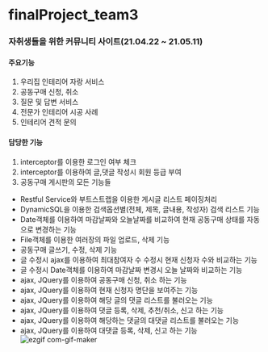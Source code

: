 # finalProject_team3

### 자취생들을 위한 커뮤니티 사이트(21.04.22 ~ 21.05.11)

#### 주요기능
1. 우리집 인테리어 자랑 서비스
2. 공동구매 신청, 취소
3. 질문 및 답변 서비스
4. 전문가 인테리어 시공 사례
5. 인테리어 견적 문의

#### 담당한 기능
1. interceptor를 이용한 로그인 여부 체크
2. interceptor를 이용하여 글,댓글 작성시 회원 등급 부여
3. 공동구매 게시판의 모든 기능들
- Restful Service와 부트스트랩을 이용한 게시글 리스트 페이징처리
- DynamicSQL을 이용한 검색옵션별(전체, 제목, 글내용, 작성자) 검색 리스트 기능
- Date객체를 이용하여 마감날짜와 오늘날짜를 비교하여 현재 공동구매 상태를 자동으로 변경하는 기능
- File객체를 이용한 여러장의 파일 업로드, 삭제 기능
- 공동구매 글쓰기, 수정, 삭제 기능
- 글 수정시 ajax를 이용하여 최대참여자 수 수정시 현재 신청자 수와 비교하는 기능
- 글 수정시 Date객체를 이용하여 마감날짜 변경시 오늘 날짜와 비교하는 기능
- ajax, JQuery를 이용하여 공동구매 신청, 취소 하는 기능
- ajax, JQuery를 이용하여 현재 신청자 명단을 보여주는 기능
- ajax, JQuery를 이용하여 해당 글의 댓글 리스트를 불러오는 기능
- ajax, JQuery를 이용하여 댓글 등록, 삭제, 추천/취소, 신고 하는 기능
- ajax, JQuery를 이용하여 해당하는 댓글의 대댓글 리스트를 불러오는 기능
- ajax, JQuery를 이용하여 대댓글 등록, 삭제, 신고 하는 기능
![ezgif com-gif-maker](https://user-images.githubusercontent.com/79694352/120522684-3903c000-c410-11eb-85e5-b920c4f6139f.gif)
